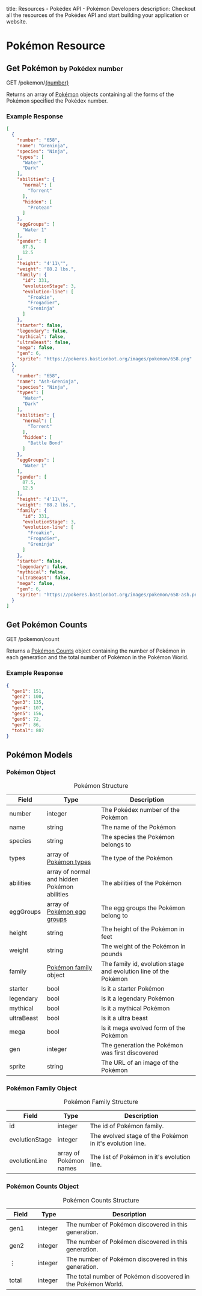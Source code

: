 title: Resources - Pokédex API - Pokémon Developers
description: Checkout all the resources of the Pokédex API and start building your application or website.

# Pokémon Resource

## Get Pokémon <small>by Pokédex number</small>
<span class="resource"><span class="get">GET</span> /pokemon/<a href="#pokemon-object">{number}</a></span>

Returns an array of <a href="#pokemon-object">Pokémon</a> objects containing all
the forms of the Pokémon specified the Pokédex number.

### Example Response
```json
[
  {
    "number": "658",
    "name": "Greninja",
    "species": "Ninja",
    "types": [
      "Water",
      "Dark"
    ],
    "abilities": {
      "normal": [
        "Torrent"
      ],
      "hidden": [
        "Protean"
      ]
    },
    "eggGroups": [
      "Water 1"
    ],
    "gender": [
      87.5,
      12.5
    ],
    "height": "4'11\"",
    "weight": "88.2 lbs.",
    "family": {
      "id": 331,
      "evolutionStage": 3,
      "evolution-line": [
        "Froakie",
        "Frogadier",
        "Greninja"
      ]
    },
    "starter": false,
    "legendary": false,
    "mythical": false,
    "ultraBeast": false,
    "mega": false,
    "gen": 6,
    "sprite": "https://pokeres.bastionbot.org/images/pokemon/658.png"
  },
  {
    "number": "658",
    "name": "Ash-Greninja",
    "species": "Ninja",
    "types": [
      "Water",
      "Dark"
    ],
    "abilities": {
      "normal": [
        "Torrent"
      ],
      "hidden": [
        "Battle Bond"
      ]
    },
    "eggGroups": [
      "Water 1"
    ],
    "gender": [
      87.5,
      12.5
    ],
    "height": "4'11\"",
    "weight": "88.2 lbs.",
    "family": {
      "id": 331,
      "evolutionStage": 3,
      "evolution-line": [
        "Froakie",
        "Frogadier",
        "Greninja"
      ]
    },
    "starter": false,
    "legendary": false,
    "mythical": false,
    "ultraBeast": false,
    "mega": false,
    "gen": 6,
    "sprite": "https://pokeres.bastionbot.org/images/pokemon/658-ash.png"
  }
]
```

## Get Pokémon Counts
<span class="resource"><span class="get">GET</span> /pokemon/count</span>

Returns a <a href="#pokemon-counts-object">Pokémon Counts</a> object containing
the number of Pokémon in each generation and the total number of Pokémon in the
Pokémon World.

### Example Response
```json
{
  "gen1": 151,
  "gen2": 100,
  "gen3": 135,
  "gen4": 107,
  "gen5": 156,
  "gen6": 72,
  "gen7": 86,
  "total": 807
}
```

## Pokémon Models

### Pokémon Object
<table>
  <caption>Pokémon Structure</caption>
  <thead>
    <tr class="header">
      <th width="15%">Field</th>
      <th width="30%">Type</th>
      <th width="55%">Description</th>
    </tr>
  </thead>
  <tbody>
    <tr>
      <td>number</td>
      <td>integer</td>
      <td>The Pokédex number of the Pokémon</td>
    </tr>
    <tr>
      <td>name</td>
      <td>string</td>
      <td>The name of the Pokémon</td>
    </tr>
    <tr>
      <td>species</td>
      <td>string</td>
      <td>The species the Pokémon belongs to</td>
    </tr>
    <tr>
      <td>types</td>
      <td>array of <a href="types.md">Pokémon types</a></td>
      <td>The type of the Pokémon</td>
    </tr>
    <tr>
      <td>abilities</td>
      <td>array of normal and hidden Pokémon abilities</td>
      <td>The abilities of the Pokémon</td>
    </tr>
    <tr>
      <td>eggGroups</td>
      <td>array of <a href="egg-groups.md">Pokémon egg groups</a></td>
      <td>The egg groups the Pokémon belong to</td>
    </tr>
    <tr>
      <td>height</td>
      <td>string</td>
      <td>The height of the Pokémon in feet</td>
    </tr>
    <tr>
      <td>weight</td>
      <td>string</td>
      <td>The weight of the Pokémon in pounds</td>
    </tr>
    <tr>
      <td>family</td>
      <td><a href="#pokemon-family-object">Pokémon family</a> object</td>
      <td>The family id, evolution stage and evolution line of the Pokémon</td>
    </tr>
    <tr>
      <td>starter</td>
      <td>bool</td>
      <td>Is it a starter Pokémon</td>
    </tr>
    <tr>
      <td>legendary</td>
      <td>bool</td>
      <td>Is it a legendary Pokémon</td>
    </tr>
    <tr>
      <td>mythical</td>
      <td>bool</td>
      <td>Is it a mythical Pokémon</td>
    </tr>
    <tr>
      <td>ultraBeast</td>
      <td>bool</td>
      <td>Is it a ultra beast</td>
    </tr>
    <tr>
      <td>mega</td>
      <td>bool</td>
      <td>Is it mega evolved form of the Pokémon</td>
    </tr>
    <tr>
      <td>gen</td>
      <td>integer</td>
      <td>The generation the Pokémon was first discovered</td>
    </tr>
    <tr>
      <td>sprite</td>
      <td>string</td>
      <td>The URL of an image of the Pokémon</td>
    </tr>
  </tbody>
</table>

### Pokémon Family Object
<table>
  <caption>Pokémon Family Structure</caption>
  <thead>
    <tr class="header">
      <th width="15%">Field</th>
      <th width="15%">Type</th>
      <th width="70%">Description</th>
    </tr>
  </thead>
  <tbody>
    <tr>
      <td>id</td>
      <td>integer</td>
      <td>The id of Pokémon family.</td>
    </tr>
    <tr>
      <td>evolutionStage</td>
      <td>integer</td>
      <td>The evolved stage of the Pokémon in it's evolution line.</td>
    </tr>
    <tr>
      <td>evolutionLine</td>
      <td>array of Pokémon names</td>
      <td>The list of Pokémon in it's evolution line.</td>
    </tr>
  </tbody>
</table>

### Pokémon Counts Object
<table>
  <caption>Pokémon Counts Structure</caption>
  <thead>
    <tr class="header">
      <th width="15%">Field</th>
      <th width="15%">Type</th>
      <th width="70%">Description</th>
    </tr>
  </thead>
  <tbody>
    <tr>
      <td>gen1</td>
      <td>integer</td>
      <td>The number of Pokémon discovered in this generation.</td>
    </tr>
    <tr>
      <td>gen2</td>
      <td>integer</td>
      <td>The number of Pokémon discovered in this generation.</td>
    </tr>
    <tr>
      <td>⋮</td>
      <td>integer</td>
      <td>The number of Pokémon discovered in this generation.</td>
    </tr>
    <tr>
      <td>total</td>
      <td>integer</td>
      <td>The total number of Pokémon discovered in the Pokémon World.</td>
    </tr>
  </tbody>
</table>

